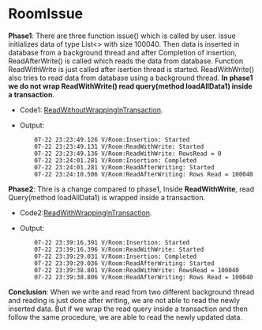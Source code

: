 # RoomIssue
**Phase1**: There are three function issue() which is called by user. issue initializes data of type List<> with size 100040. Then data is inserted in database from a background thread and after Completion of insertion, ReadAfterWrite() is called which reads the data from database. Function ReadWithWrite is just called after isertion thread is started. ReadWithWrite() also tries to read data from database using a background thread. **In phase1 we do not wrap ReadWithWrite() read query(method loadAllData1) inside a transaction**.
  - Code1: [ReadWithoutWrappingInTransaction](https://github.com/amitkvikram/RoomIssue/blob/master/readWithoutAddingTransaction).
  - Output: 
  
            07-22 23:23:49.126 V/Room:Insertion: Started
            07-22 23:23:49.131 V/Room:ReadWithWrite: Started
            07-22 23:23:49.136 V/Room:ReadWithWrite: RowsRead = 0
            07-22 23:24:01.281 V/Room:Insertion: Completed
            07-22 23:24:01.281 V/Room:ReadAfterWriting: Started
            07-22 23:24:10.506 V/Room:ReadAfterWriting: Rows Read = 100040
            
 **Phase2**: Thre is a change compared to phase1, Inside **ReadWithWrite**, read Query(method loadAllData1) is wrapped inside a transaction.
  - Code2:[ReadWithWrappingInTransaction](https://github.com/amitkvikram/RoomIssue/blob/master/ReadWithWrappingInTransaction).
  - Output:
  
            07-22 23:39:16.391 V/Room:Insertion: Started
            07-22 23:39:16.396 V/Room:ReadWithWrite: Started
            07-22 23:39:29.031 V/Room:Insertion: Completed
            07-22 23:39:29.036 V/Room:ReadAfterWriting: Started
            07-22 23:39:38.801 V/Room:ReadWithWrite: RowsRead = 100040
            07-22 23:39:38.806 V/Room:ReadAfterWriting: Rows Read = 100040
            
            
 **Conclusion**: When we write and read from two different background thread and reading is just done after writing, we are not able to read the newly inserted data. But if we wrap the read query inside a transaction and then follow the same procedure, we are able to read the newly updated data.
